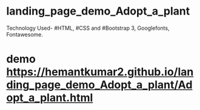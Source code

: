 # landing_page_demo_Adopt_a_plant
Technology Used- #HTML, #CSS and #Bootstrap 3, Googlefonts, Fontawesome.

# demo https://hemantkumar2.github.io/landing_page_demo_Adopt_a_plant/Adopt_a_plant.html
